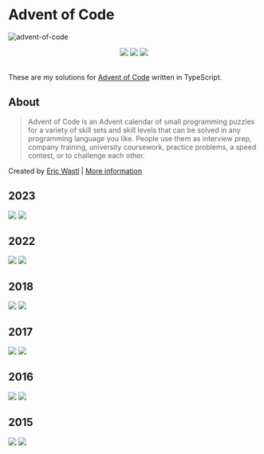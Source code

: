 # Advent of Code

![advent-of-code](https://user-images.githubusercontent.com/24881448/205775975-b45cf640-1252-4072-912e-d2aed63f896e.png)

<div align=center>
  <img src="https://img.shields.io/github/actions/workflow/status/KyleGough/advent-of-code/test.yml?branch=main&label=Tests&logo=Jest&logoColor=red&style=flat-square" />
  <img src="https://img.shields.io/badge/Days-25%2F25-blue?style=flat-square" />
  <img src="https://img.shields.io/badge/Stars-50/50-yellow?style=flat-square" />
</div>

<br />

These are my solutions for [Advent of Code](https://adventofcode.com) written in TypeScript.

## About

> Advent of Code is an Advent calendar of small programming puzzles for a variety of skill sets and skill levels that can be solved in any programming language you like. People use them as interview prep, company training, university coursework, practice problems, a speed contest, or to challenge each other.

Created by [Eric Wastl](http://was.tl/) | [More information](https://adventofcode.com/2022/about)

## 2023

<div>
  <img src="https://img.shields.io/badge/Days-25%2F25-blue?style=flat-square" />
  <img src="https://img.shields.io/badge/Stars-50/50-yellow?style=flat-square" />
</div>

## 2022

<div>
  <img src="https://img.shields.io/badge/Days-25%2F25-blue?style=flat-square" />
  <img src="https://img.shields.io/badge/Stars-50/50-yellow?style=flat-square" />
</div>

## 2018

<div>
  <img src="https://img.shields.io/badge/Days-19%2F25-blue?style=flat-square" />
  <img src="https://img.shields.io/badge/Stars-39/50-yellow?style=flat-square" />
</div>

## 2017

<div>
  <img src="https://img.shields.io/badge/Days-25%2F25-blue?style=flat-square" />
  <img src="https://img.shields.io/badge/Stars-50/50-yellow?style=flat-square" />
</div>

## 2016

<div>
  <img src="https://img.shields.io/badge/Days-25%2F25-blue?style=flat-square" />
  <img src="https://img.shields.io/badge/Stars-50/50-yellow?style=flat-square" />
</div>

## 2015

<div>
  <img src="https://img.shields.io/badge/Days-25%2F25-blue?style=flat-square" />
  <img src="https://img.shields.io/badge/Stars-50/50-yellow?style=flat-square" />
</div>
